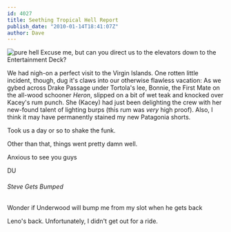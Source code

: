```yaml
---
id: 4027
title: Seething Tropical Hell Report
publish_date: "2010-01-14T18:41:07Z"
author: Dave
---
```

![pure hell](http://www.flagstafffrenzy.org/wp-content/uploads/2010/01/tropics.jpg) Excuse me, but can you direct us to the elevators down to the Entertainment Deck?

We had nigh-on a perfect visit to the Virgin Islands. One rotten little incident, though, dug it's claws into our otherwise flawless vacation: As we gybed across Drake Passage under Tortola's lee, Bonnie, the First Mate on the all-wood schooner _Heron_, slipped on a bit of wet teak and knocked over Kacey's rum punch. She (Kacey) had just been delighting the crew with her new-found talent of lighting burps (this rum was _very_ high proof). Also, I think it may have permanently stained my new Patagonia shorts.

Took us a day or so to shake the funk.

Other than that, things went pretty damn well.

Anxious to see you guys

DU

###### Steve Gets Bumped

  
Wonder if Underwood will bump me from my slot when he gets back

Leno's back. Unfortunately, I didn't get out for a ride.
